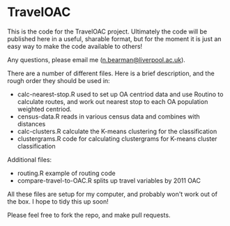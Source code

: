 # TravelOAC

This is the code for the TravelOAC project. Ultimately the code will be published here in a useful, sharable format, but for the moment it is just an easy way to make the code available to others!

Any questions, please email me (n.bearman@liverpool.ac.uk).

There are a number of different files. Here is a brief description, and the rough order they should be used in:
- calc-nearest-stop.R  used to set up OA centriod data and use Routino to calculate routes, and work out nearest stop to each OA population weighted centriod.
- census-data.R reads in various census data and combines with distances
- calc-clusters.R calculate the K-means clustering for the classification
- clustergrams.R code for calculating clustergrams for K-means cluster classification

Additional files:
- routing.R example of routing code
- compare-travel-to-OAC.R splits up travel variables by 2011 OAC

All these files are setup for my computer, and probably won't work out of the box. I hope to tidy this up soon!

Please feel free to fork the repo, and make pull requests.
